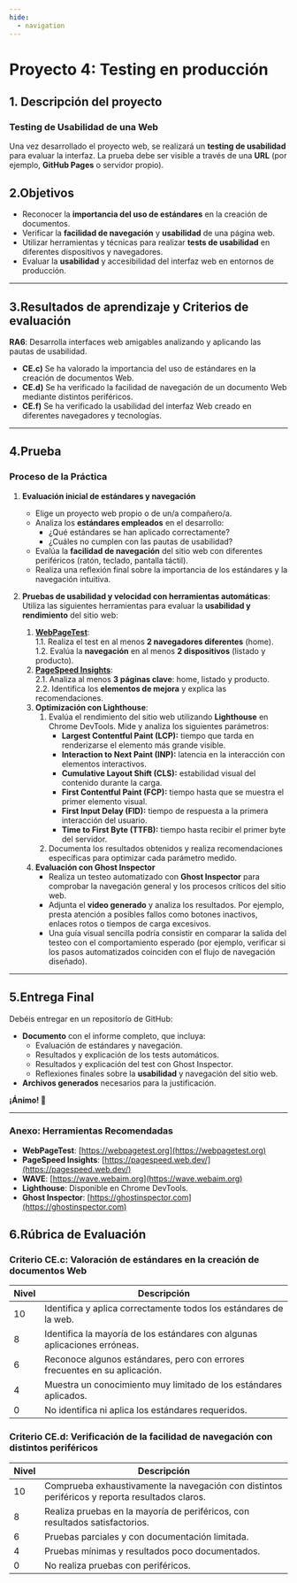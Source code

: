 ```yaml
---
hide:
  - navigation
---
```

# **Proyecto 4: Testing en producción**
## **1. Descripción del proyecto**

### Testing de Usabilidad de una Web
Una vez desarrollado el proyecto web, se realizará un **testing de usabilidad** para evaluar la interfaz. La prueba debe ser visible a través de una **URL** (por ejemplo, **GitHub Pages** o servidor propio).


## 2.Objetivos
- Reconocer la **importancia del uso de estándares** en la creación de documentos.
- Verificar la **facilidad de navegación** y **usabilidad** de una página web.
- Utilizar herramientas y técnicas para realizar **tests de usabilidad** en diferentes dispositivos y navegadores.
- Evaluar la **usabilidad** y accesibilidad del interfaz web en entornos de producción.

---

## 3.Resultados de aprendizaje y Criterios de evaluación
**RA6**: Desarrolla interfaces web amigables analizando y aplicando las pautas de usabilidad.

- **CE.c)** Se ha valorado la importancia del uso de estándares en la creación de documentos Web.
- **CE.d)** Se ha verificado la facilidad de navegación de un documento Web mediante distintos periféricos.
- **CE.f)** Se ha verificado la usabilidad del interfaz Web creado en diferentes navegadores y tecnologías.

---

## 4.Prueba

### Proceso de la Práctica

1. **Evaluación inicial de estándares y navegación**
    - Elige un proyecto web propio o de un/a compañero/a.
    - Analiza los **estándares empleados** en el desarrollo:
        - ¿Qué estándares se han aplicado correctamente?
        - ¿Cuáles no cumplen con las pautas de usabilidad?
    - Evalúa la **facilidad de navegación** del sitio web con diferentes periféricos (ratón, teclado, pantalla táctil).
    - Realiza una reflexión final sobre la importancia de los estándares y la navegación intuitiva.

2. **Pruebas de usabilidad y velocidad con herramientas automáticas**: Utiliza las siguientes herramientas para evaluar la **usabilidad y rendimiento** del sitio web:
   1. **[WebPageTest](https://webpagetest.org)**:  
      1.1. Realiza el test en al menos **2 navegadores diferentes** (home).  
      1.2. Evalúa la **navegación** en al menos **2 dispositivos** (listado y producto).
   2. **[PageSpeed Insights](https://pagespeed.web.dev/)**:  
      2.1. Analiza al menos **3 páginas clave**: home, listado y producto.  
      2.2. Identifica los **elementos de mejora** y explica las recomendaciones.
   3. **Optimización con Lighthouse**:
      1. Evalúa el rendimiento del sitio web utilizando **Lighthouse** en Chrome DevTools. Mide y analiza los siguientes parámetros:
          - **Largest Contentful Paint (LCP):** tiempo que tarda en renderizarse el elemento más grande visible.
          - **Interaction to Next Paint (INP):** latencia en la interacción con elementos interactivos.
          - **Cumulative Layout Shift (CLS):** estabilidad visual del contenido durante la carga.
          - **First Contentful Paint (FCP):** tiempo hasta que se muestra el primer elemento visual.
          - **First Input Delay (FID):** tiempo de respuesta a la primera interacción del usuario.
          - **Time to First Byte (TTFB):** tiempo hasta recibir el primer byte del servidor.
      2. Documenta los resultados obtenidos y realiza recomendaciones específicas para optimizar cada parámetro medido.
   4. **Evaluación con Ghost Inspector**
       - Realiza un testeo automatizado con **Ghost Inspector** para comprobar la navegación general y los procesos críticos del sitio web.
       - Adjunta el **video generado** y analiza los resultados. Por ejemplo, presta atención a posibles fallos como botones inactivos, enlaces rotos o tiempos de carga excesivos.
       - Una guía visual sencilla podría consistir en comparar la salida del testeo con el comportamiento esperado (por ejemplo, verificar si los pasos automatizados coinciden con el flujo de navegación diseñado).

---

## 5.Entrega Final
Debéis entregar en un repositorío de GitHub:
- **Documento** con el informe completo, que incluya:
    - Evaluación de estándares y navegación.
    - Resultados y explicación de los tests automáticos.
    - Resultados y explicación del test con Ghost Inspector.
    - Reflexiones finales sobre la **usabilidad** y navegación del sitio web.
- **Archivos generados** necesarios para la justificación.

**¡Ánimo! 🖖**

---

### Anexo: Herramientas Recomendadas
- **WebPageTest**: [https://webpagetest.org](https://webpagetest.org)
- **PageSpeed Insights**: [https://pagespeed.web.dev/](https://pagespeed.web.dev/)
- **WAVE**: [https://wave.webaim.org](https://wave.webaim.org)
- **Lighthouse**: Disponible en Chrome DevTools.
- **Ghost Inspector**: [https://ghostinspector.com](https://ghostinspector.com)  


## 6.Rúbrica de Evaluación

### **Criterio CE.c: Valoración de estándares en la creación de documentos Web**
| Nivel | Descripción                                                                |
|-------|----------------------------------------------------------------------------|
| 10    | Identifica y aplica correctamente todos los estándares de la web.          |
| 8     | Identifica la mayoría de los estándares con algunas aplicaciones erróneas. |
| 6     | Reconoce algunos estándares, pero con errores frecuentes en su aplicación. |
| 4     | Muestra un conocimiento muy limitado de los estándares aplicados.          |
| 0     | No identifica ni aplica los estándares requeridos.                         |

### **Criterio CE.d: Verificación de la facilidad de navegación con distintos periféricos**
| Nivel | Descripción                                                                 |
|-------|-----------------------------------------------------------------------------|
| 10    | Comprueba exhaustivamente la navegación con distintos periféricos y reporta resultados claros. |
| 8     | Realiza pruebas en la mayoría de periféricos, con resultados satisfactorios. |
| 6     | Pruebas parciales y con documentación limitada.                             |
| 4     | Pruebas mínimas y resultados poco documentados.                             |
| 0     | No realiza pruebas con periféricos.                                         |


